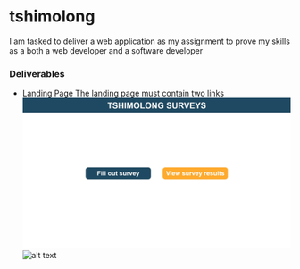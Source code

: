 # tshimolong
I am tasked to deliver a web application as my assignment to prove my skills as a both a web developer and a software developer

### Deliverables
- Landing Page
  The landing page must contain two links
![Screenshot](landing.jpg)
![alt text](https://github.com/[pmadinga]/[tshimolong]/blob/[screenshots]/landing.jpg?raw=true)
